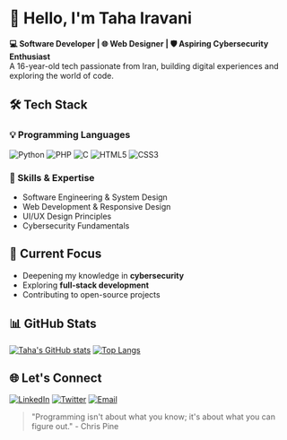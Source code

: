 # 👋 Hello, I'm Taha Iravani 

**💻 Software Developer | 🌐 Web Designer | 🛡️ Aspiring Cybersecurity Enthusiast**  
A 16-year-old tech passionate from Iran, building digital experiences and exploring the world of code.

## 🛠️ Tech Stack

### 💡 Programming Languages
![Python](https://img.shields.io/badge/-Python-3776AB?logo=python&logoColor=white)
![PHP](https://img.shields.io/badge/-PHP-777BB4?logo=php&logoColor=white)
![C](https://img.shields.io/badge/-C-A8B9CC?logo=c&logoColor=black)
![HTML5](https://img.shields.io/badge/-HTML5-E34F26?logo=html5&logoColor=white)
![CSS3](https://img.shields.io/badge/-CSS3-1572B6?logo=css3&logoColor=white)

### 🔧 Skills & Expertise
- Software Engineering & System Design
- Web Development & Responsive Design
- UI/UX Design Principles
- Cybersecurity Fundamentals

## 🚀 Current Focus
- Deepening my knowledge in **cybersecurity**
- Exploring **full-stack development**
- Contributing to open-source projects

## 📊 GitHub Stats
[![Taha's GitHub stats](https://github-readme-stats.vercel.app/api?username=tahairavani&show_icons=true&theme=radical)](https://github.com/tahairavani)
[![Top Langs](https://github-readme-stats.vercel.app/api/top-langs/?username=tahairavani&layout=compact&theme=radical)](https://github.com/tahairavani)

## 🌐 Let's Connect
[![LinkedIn](https://img.shields.io/badge/-LinkedIn-0077B5?logo=linkedin)](https://linkedin.com/in/taha-irvani)
[![Twitter](https://img.shields.io/badge/-Twitter-1DA1F2?logo=twitter)](https://twitter.com/taha_irvani)
[![Email](https://img.shields.io/badge/-Email-D14836?logo=gmail)](mailto:your-email@example.com)

> "Programming isn't about what you know; it's about what you can figure out." - Chris Pine
